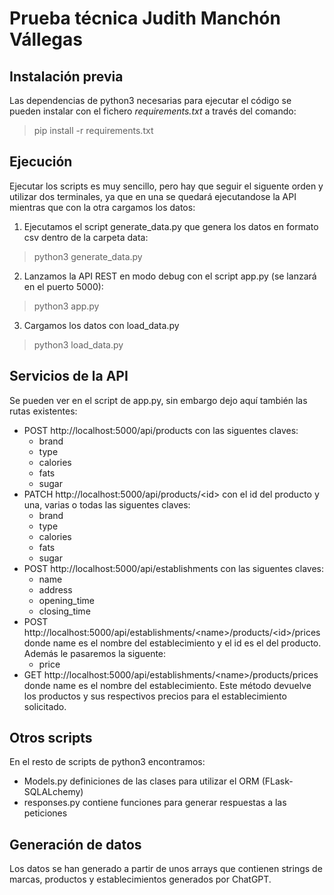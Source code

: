 # Prueba técnica Judith Manchón Vállegas

## Instalación previa

Las dependencias de python3 necesarias para ejecutar el código se pueden instalar con el fichero *requirements.txt* a través del comando:

> pip install -r requirements.txt

## Ejecución

Ejecutar los scripts es muy sencillo, pero hay que seguir el siguente orden y utilizar dos terminales, ya que en una se quedará ejecutandose la API mientras que con la otra cargamos los datos:

1. Ejecutamos el script generate_data.py que genera los datos en formato csv dentro de la carpeta data:
>python3 generate_data.py
2. Lanzamos la API REST en modo debug con el script app.py (se lanzará en el puerto 5000):
>python3 app.py
3. Cargamos los datos con load_data.py
>python3 load_data.py

## Servicios de la API

Se pueden ver en el script de app.py, sin embargo dejo aquí también las rutas existentes:

- POST http://localhost:5000/api/products con las siguentes claves:
    - brand
    - type
    - calories
    - fats
    - sugar
- PATCH http://localhost:5000/api/products/<id\> con el id del producto y una, varias o todas las siguentes claves:
    - brand
    - type
    - calories
    - fats
    - sugar
- POST http://localhost:5000/api/establishments con las siguentes claves:
    - name
    - address
    - opening_time
    - closing_time
- POST http://localhost:5000/api/establishments/<name\>/products/<id\>/prices donde name es el nombre del establecimiento y el id es el del producto. Además le pasaremos la siguente:
    - price
- GET http://localhost:5000/api/establishments/<name\>/products/prices donde name es el nombre del establecimiento. Este método devuelve los productos y sus respectivos precios para el establecimiento solicitado.

## Otros scripts
En el resto de scripts de python3 encontramos:
- Models.py definiciones de las clases para utilizar el ORM (FLask-SQLALchemy)
- responses.py contiene funciones para generar respuestas a las peticiones
    
## Generación de datos
Los datos se han generado a partir de unos arrays que contienen strings de marcas, productos y establecimientos generados por ChatGPT.
